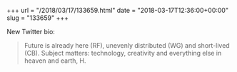 +++
url = "/2018/03/17/133659.html"
date = "2018-03-17T12:36:00+00:00"
slug = "133659"
+++

New Twitter bio:

> Future is already here (RF), unevenly distributed (WG) and short-lived (CB). Subject matters: technology, creativity and everything else in heaven and earth, H.

